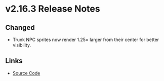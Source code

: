 # v2.16.3 Release Notes

## Changed
- Trunk NPC sprites now render 1.25× larger from their center for better visibility.

## Links
- [Source Code](https://github.com/example/mario-demo/archive/refs/tags/v2.16.3.zip)

